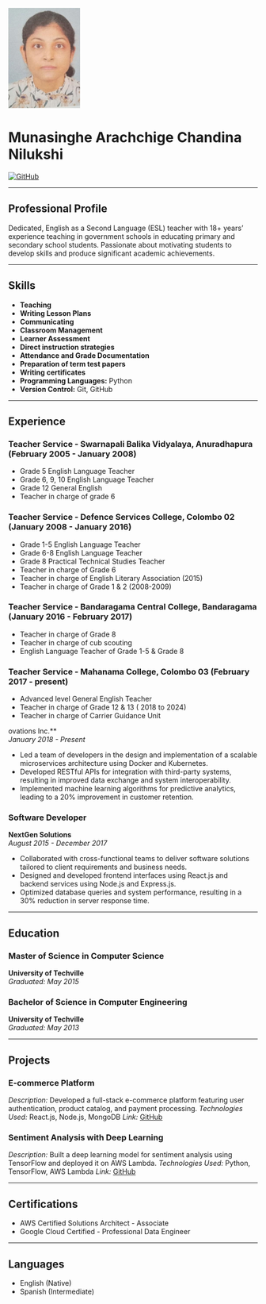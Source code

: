 ![Profile Picture](https://github.com/ChandinaNilukshi1/My-Digital-CV/blob/main/Screenshot%202024-02-01%20224521.png)
# Munasinghe Arachchige Chandina Nilukshi

[![GitHub](https://img.shields.io/badge/GitHub-ChandinaNilukshi-black)](https://github.com/ChandinaNilukshi1/)


---

## Professional Profile

Dedicated, English as a Second Language (ESL) teacher with 18+ years’ experience teaching in government schools in educating primary and secondary school students. Passionate about motivating students to develop skills and produce significant academic achievements.   
 
 

---

## Skills
- **Teaching**
- **Writing Lesson Plans**
- **Communicating**
- **Classroom Management**
- **Learner Assessment**
- **Direct instruction strategies**
- **Attendance and Grade Documentation**
- **Preparation of term test papers**
- **Writing certificates**   
- **Programming Languages:** Python
- **Version Control:** Git, GitHub

---

## Experience

### Teacher Service - Swarnapali Balika Vidyalaya, Anuradhapura (February 2005 - January 2008)

- Grade 5 English Language Teacher
- Grade 6, 9, 10 English Language Teacher
- Grade 12 General English
- Teacher in charge of grade 6
  
### Teacher Service - Defence Services College, Colombo 02 (January 2008 - January 2016)
- Grade 1-5 English Language Teacher
- Grade 6-8 English Language Teacher
- Grade 8 Practical Technical Studies Teacher
- Teacher in charge of Grade 6
- Teacher in charge of English Literary Association (2015)
- Teacher in charge of Grade 1 & 2 (2008-2009) 
 
 ### Teacher Service - Bandaragama Central College, Bandaragama (January 2016 - February 2017) 
- Teacher in charge of Grade 8
- Teacher in charge of cub scouting
- English Language Teacher of Grade 1-5 & Grade 8

 ### Teacher Service - Mahanama College, Colombo 03 (February 2017 - present)
- Advanced level General English Teacher
- Teacher in charge of Grade 12 & 13 ( 2018 to 2024)
- Teacher in charge of Carrier Guidance Unit
  
 ovations Inc.**  
_January 2018 - Present_

- Led a team of developers in the design and implementation of a scalable microservices architecture using Docker and Kubernetes.
- Developed RESTful APIs for integration with third-party systems, resulting in improved data exchange and system interoperability.
- Implemented machine learning algorithms for predictive analytics, leading to a 20% improvement in customer retention.

### Software Developer  
**NextGen Solutions**  
_August 2015 - December 2017_

- Collaborated with cross-functional teams to deliver software solutions tailored to client requirements and business needs.
- Designed and developed frontend interfaces using React.js and backend services using Node.js and Express.js.
- Optimized database queries and system performance, resulting in a 30% reduction in server response time.

---

## Education

### Master of Science in Computer Science  
**University of Techville**  
_Graduated: May 2015_

### Bachelor of Science in Computer Engineering  
**University of Techville**  
_Graduated: May 2013_

---

## Projects

### E-commerce Platform
_Description:_ Developed a full-stack e-commerce platform featuring user authentication, product catalog, and payment processing.
_Technologies Used:_ React.js, Node.js, MongoDB
_Link:_ [GitHub](https://github.com/johndoe/ecommerce-platform)

### Sentiment Analysis with Deep Learning
_Description:_ Built a deep learning model for sentiment analysis using TensorFlow and deployed it on AWS Lambda.
_Technologies Used:_ Python, TensorFlow, AWS Lambda
_Link:_ [GitHub](https://github.com/johndoe/sentiment-analysis)

---

## Certifications

- AWS Certified Solutions Architect - Associate
- Google Cloud Certified - Professional Data Engineer

---

## Languages

- English (Native)
- Spanish (Intermediate)
